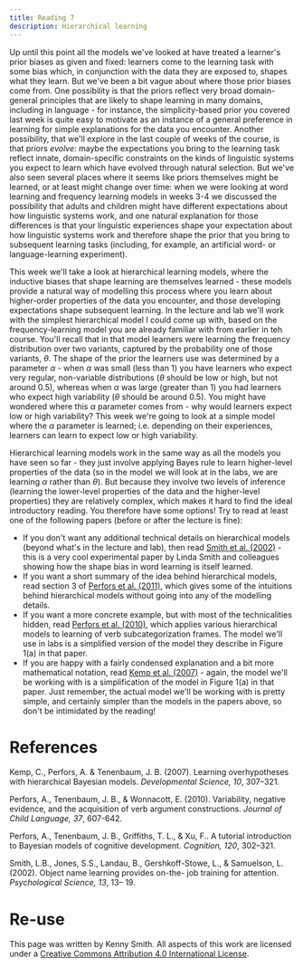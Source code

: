 ```yaml
---
title: Reading 7
description: Hierarchical learning
---
```


Up until this point all the models we've looked at have treated a learner's prior biases as given and fixed: learners come to the learning task with some bias which, in conjunction with the data they are exposed to, shapes what they learn. But we've been a bit vague about where those prior biases come from. One possibility is that the priors reflect very broad domain-general principles that are likely to shape learning in many domains, including in language - for instance, the simplicity-based prior you covered last week is quite easy to motivate as an instance of a general preference in learning for simple explanations for the data you encounter. Another possibility, that we'll explore in the last couple of weeks of the course, is that priors *evolve*: maybe the expectations you bring to the learning task reflect innate, domain-specific constraints on the kinds of linguistic systems you expect to learn which have evolved through natural selection. But we've also seen several places where it seems like priors themselves might be learned, or at least might change over time: when we were looking at word learning and frequency learning models in weeks 3-4 we discussed the possibility that adults and children might have different expectations about how linguistic systems work, and one natural explanation for those differences is that your linguistic experiences shape your expectation about how linguistic systems work and therefore shape the prior that you bring to subsequent learning tasks (including, for example, an artificial word- or language-learning experiment).

This week we'll take a look at hierarchical learning models, where the inductive biases that shape learning are themselves learned - these models provide a natural way of modelling this process where you learn about higher-order properties of the data you encounter, and those developing expectations shape subsequent learning. In the lecture and lab we'll work with the simplest hierarchical model I could come up with, based on the frequency-learning model you are already familiar with from earlier in teh course. You'll recall that in that model learners were learning the frequency distribution over two variants, captured by the probability one of those variants, *θ*. The shape of the prior the learners use was determined by a parameter *α* - when *α* was small (less than 1) you have learners who expect very regular, non-variable distributions (*θ* should be low or high, but not around 0.5), whereas when *α* was large (greater than 1) you had learners who expect high variability (*θ* should be around 0.5). You might have wondered where this *α* parameter comes from - why would learners expect low or high variability? This week we're going to look at a simple model where the *α* parameter is learned; i.e. depending on their experiences, learners can learn to expect low or high variability.

Hierarchical learning models work in the same way as all the models you have seen so far - they just involve applying Bayes rule to learn higher-level properties of the data (so in the model we will look at in the labs, we are learning *α* rather than *θ*). But because they involve two levels of inference (learning the lower-level properties of the data and the higher-level properties) they are relatively complex, which makes it hard to find the ideal introductory reading. You therefore have some options! Try to read at least one of the following papers (before or after the lecture is fine):
- If you don't want any additional technical details on hierarchical models (beyond what's in the lecture and lab), then read [Smith et al. (2002)](https://discovered.ed.ac.uk/permalink/f/1s15qcp/TN_cdi_gale_infotracacademiconefile_A83520403) - this is a very cool experimental paper by Linda Smith and colleagues showing how the shape bias in word learning is itself learned.
- If you want a short summary of the idea behind hierarchical models, read section 3 of [Perfors et al. (2011)](https://cocosci.princeton.edu/tom/papers/LabPublications/BayesCogDev.pdf), which gives some of the intuitions behind hierarchical models without going into any of the modelling details.
- If you want a more concrete example, but with most of the technicalities hidden, read [Perfors et al. (2010)](https://discovered.ed.ac.uk/permalink/f/1s15qcp/TN_cdi_proquest_miscellaneous_733914212), which applies various hierarchical models to learning of verb subcategorization frames. The model we'll use in labs is a simplified version of the model they describe in Figure 1(a) in that paper.
- If you are happy with a fairly condensed explanation and a bit more mathematical notation, read [Kemp et al. (2007)](https://web.mit.edu/cocosci/Papers/devsci07_kempetal.pdf) - again, the model we'll be working with is a simplification of the model in Figure 1(a) in that paper.
Just remember, the actual model we'll be working with is pretty simple, and certainly simpler than the models in the papers above, so don't be intimidated by the reading!

# References

Kemp, C., Perfors, A. & Tenenbaum, J. B. (2007). Learning overhypotheses with hierarchical Bayesian models. *Developmental Science, 10*, 307–321.

Perfors, A., Tenenbaum, J. B., & Wonnacott, E. (2010). Variability, negative evidence, and the acquisition of verb argument constructions. *Journal of Child Language, 37*, 607-642.

Perfors, A., Tenenbaum, J. B., Griffiths, T. L., & Xu, F.. A tutorial introduction to Bayesian models of cognitive development. *Cognition, 120*, 302–321.

Smith, L.B., Jones, S.S., Landau, B., Gershkoff-Stowe, L., & Samuelson, L. (2002). Object name learning provides on-the- job training for attention. *Psychological Science, 13*, 13– 19.


# Re-use

This page was written by Kenny Smith. All aspects of this work are licensed under a [Creative Commons Attribution 4.0 International License](http://creativecommons.org/licenses/by/4.0/).
